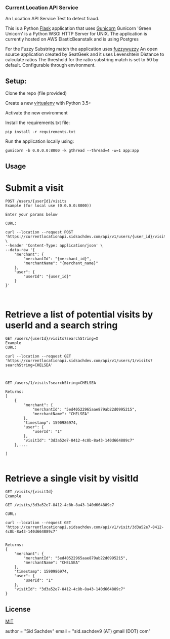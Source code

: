 ### Current Location API Service

An Location API Service Test to detect fraud.

This is a Python [Flask](https://flask.palletsprojects.com/en/1.1.x/) application that uses [Gunicorn](https://gunicorn.org)
Gunicorn 'Green Unicorn' is a Python WSGI HTTP Server for UNIX. 
The application is currently hosted on AWS ElasticBeanstalk and is using Postgres

For the Fuzzy Substring match the application uses [fuzzywuzzy](https://github.com/seatgeek/fuzzywuzzy)
An open source application created by SeatGeek and it uses Levenshtein Distance to calculate ratios
The threshold for the ratio substring match is set to 50 by default. Configurable through environment.

## Setup:

Clone the repo (file provided)

Create a new [virtualenv](https://virtualenvwrapper.readthedocs.io/en/latest/) with Python 3.5+

Activate the new environment

Install the requirements.txt file: 

```
pip install -r requirements.txt
```

Run the application locally using:

```
gunicorn -b 0.0.0.0:8000 -k gthread --thread=4 -w=1 app:app
```

## Usage 

# Submit a visit

```
POST /users/{userId}/visits
Example (for local use (0.0.0.0:8000))

Enter your params below

CURL: 

curl --location --request POST 'https://currentlocationapi.sidsachdev.com/api/v1/users/{user_id}/visits' \
--header 'Content-Type: application/json' \
--data-raw '{
    "merchant": {
        "merchantId": "{merchant_id}",
        "merchantName": "{merchant_name}"
    },
    "user": {
        "userId": "{user_id}"
    }
}'



```

# Retrieve a list of potential visits by userId and a search string

```
GET /users/{userId}/visits?searchString=X
Example
CURL:

curl --location --request GET 'https://currentlocationapi.sidsachdev.com/api/v1/users/1/visits?searchString=CHELSEA'



GET /users/1/visits?searchString=CHELSEA

Returns:
[
    {
        "merchant": {
            "merchantId": "5ed40522965aae879ab22d0995215",
            "merchantName": "CHELSEA"
        },
        "timestamp": 1590986974,
        "user": {
            "userId": "1"
        },
        "visitId": "3d3a52e7-8412-4c8b-8a43-140d664889c7"
    },....

] 
    

```

# Retrieve a single visit by visitId

```
GET /visits/{visitId}
Example

GET /visits/3d3a52e7-8412-4c8b-8a43-140d664889c7

CURL:

curl --location --request GET 'https://currentlocationapi.sidsachdev.com/api/v1/visit/3d3a52e7-8412-4c8b-8a43-140d664889c7'


Returns:
{
    "merchant": {
        "merchantId": "5ed40522965aae879ab22d0995215",
        "merchantName": "CHELSEA"
    },
    "timestamp": 1590986974,
    "user": {
        "userId": "1"
    },
    "visitId": "3d3a52e7-8412-4c8b-8a43-140d664889c7"
}
```


## License
[MIT](https://choosealicense.com/licenses/mit/)

author = "Sid Sachdev"
email = "sid.sachdev9 (AT) gmail (DOT) com"